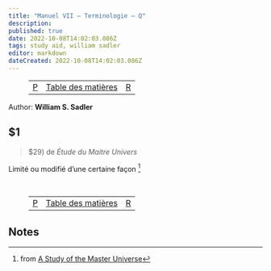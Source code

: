 ```yaml
---
title: "Manuel VII — Terminologie — Q"
description: 
published: true
date: 2022-10-08T14:02:03.086Z
tags: study aid, william sadler
editor: markdown
dateCreated: 2022-10-08T14:02:03.086Z
---
```


<figure class="table chapter-navigator">
	<table>
		<tbody>
		<tr>
			<td><a href="/fr/article/William_S_Sadler/Workbook_7_Terminology/P">P</a></td>
			<td><a href="/fr/article/William_S_Sadler/Workbook_7_Terminology/Index">Table des matières</a></td>
			<td><a href="/fr/article/William_S_Sadler/Workbook_7_Terminology/R">R</a></td>
		</tr>
		</tbody>
	</table>
</figure>

Author: **William S. Sadler**

## $1

> $29) de _Étude du Maitre Univers_

Limité ou modifié d’une certaine façon [^1]


<br>

<figure class="table chapter-navigator">
	<table>
		<tbody>
		<tr>
			<td><a href="/fr/article/William_S_Sadler/Workbook_7_Terminology/P">P</a></td>
			<td><a href="/fr/article/William_S_Sadler/Workbook_7_Terminology/Index">Table des matières</a></td>
			<td><a href="/fr/article/William_S_Sadler/Workbook_7_Terminology/R">R</a></td>
		</tr>
		</tbody>
	</table>
</figure>

## Notes

> [^1]: from [A Study of the Master Universe](/en/article/William_S_Sadler_Jr/Study_of_the_Master_Universe)

